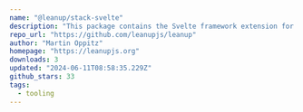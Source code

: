 ```yaml
---
name: "@leanup/stack-svelte"
description: "This package contains the Svelte framework extension for the @leanup/cli."
repo_url: "https://github.com/leanupjs/leanup"
author: "Martin Oppitz"
homepage: "https://leanupjs.org"
downloads: 3
updated: "2024-06-11T08:58:35.229Z"
github_stars: 33
tags: 
  - tooling
---
```

